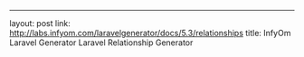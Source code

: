 ---
layout: post
link: http://labs.infyom.com/laravelgenerator/docs/5.3/relationships
title: InfyOm Laravel Generator   Laravel Relationship Generator

